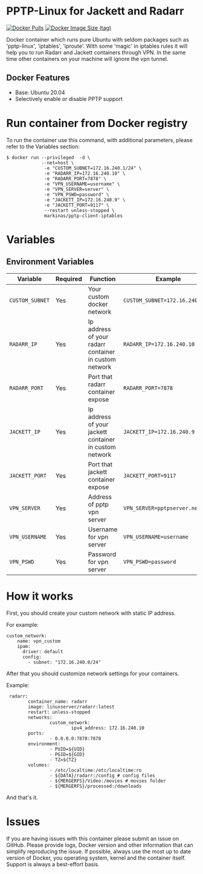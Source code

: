 # PPTP-Linux for Jackett and Radarr
[![Docker Pulls](https://img.shields.io/docker/pulls/markinas/pptp-client-iptables)](https://hub.docker.com/repository/docker/markinas/pptp-client-iptables)
[![Docker Image Size (tag)](https://img.shields.io/docker/image-size/markinas/pptp-client-iptables/latest)](https://hub.docker.com/repository/docker/markinas/pptp-client-iptables)

Docker container which runs pure Ubuntu with seldom packages such as 'pptp-linux', 'iptables', 'iproute'. With some 'magic' in iptables rules it will help you to run Radarr and Jackett containers through VPN. In the same time other containers on your machine will ignore the vpn tunnel.

## Docker Features
* Base: Ubuntu 20.04
* Selectively enable or disable PPTP support

# Run container from Docker registry
To run the container use this command, with additional parameters, please refer to the Variables section:

```
$ docker run --privileged  -d \
             --net=host \
              -e "CUSTOM_SUBNET=172.16.240.1/24" \
              -e "RADARR_IP=172.16.240.10" \
              -e "RADARR_PORT=7878" \
              -e "VPN_USERNAME=username" \
              -e "VPN_SERVER=server" \
              -e "VPN_PSWD=password" \
              -e "JACKETT_IP=172.16.240.9" \
              -e "JACKETT_PORT=9117" \
              --restart unless-stopped \
              markinas/pptp-client-iptables
```

# Variables
## Environment Variables
| Variable | Required | Function | Example
|----------|----------|----------|----------|
|`CUSTOM_SUBNET`| Yes | Your custom docker network |`CUSTOM_SUBNET=172.16.240.1/24`
|`RADARR_IP`| Yes | Ip address of your radarr container in custom network |`RADARR_IP=172.16.240.10`
|`RADARR_PORT`| Yes | Port that radarr container expose |`RADARR_PORT=7878`|
|`JACKETT_IP`| Yes | Ip address of your jackett container in custom network |`JACKETT_IP=172.16.240.9`|
|`JACKETT_PORT`| Yes | Port that jackett container expose |`JACKETT_PORT=9117`|
|`VPN_SERVER`| Yes | Address of pptp vpn server |`VPN_SERVER=pptpserver.net`|
|`VPN_USERNAME`| Yes | Username for vpn server |`VPN_USERNAME=username`
|`VPN_PSWD`| Yes | Password for vpn server |`VPN_PSWD=password`

# How it works

First, you should create your custom network with static IP address.   

For example:
```
custom_network:
    name: vpn_custom
    ipam:
      driver: default
      config:
        - subnet: "172.16.240.0/24"
```

After that you should customize network settings for your containers.  

Example:
```
 radarr:
        container_name: radarr
        image: linuxserver/radarr:latest
        restart: unless-stopped
        networks:
                custom_network:
                        ipv4_address: 172.16.240.10
        ports:
                - 0.0.0.0:7878:7878
        environment:
                - PUID=${UID}
                - PGID=${GID}
                - TZ=${TZ} 
        volumes:
                - /etc/localtime:/etc/localtime:ro
                - ${DATA}/radarr:/config # config files
                - ${MERGERFS}/Video:/movies # movies folder
                - ${MERGERFS}/processed:/downloads
```

And that's it. 


# Issues
If you are having issues with this container please submit an issue on GitHub.
Please provide logs, Docker version and other information that can simplify reproducing the issue.
If possible, always use the most up to date version of Docker, you operating system, kernel and the container itself. Support is always a best-effort basis.